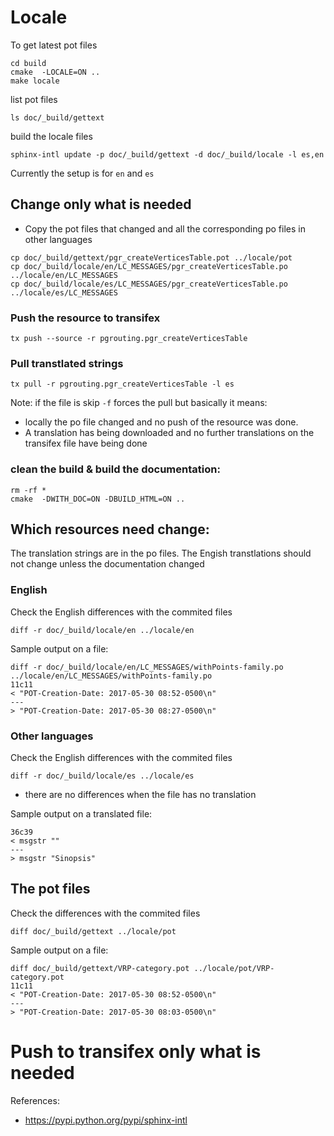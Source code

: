 

# Locale

To get latest pot files
```
cd build
cmake  -LOCALE=ON ..
make locale
```

list pot files
```
ls doc/_build/gettext
```

build the locale files
```
sphinx-intl update -p doc/_build/gettext -d doc/_build/locale -l es,en 
```

Currently the setup is for `en` and `es`

## Change only what is needed

* Copy the pot files that changed and all the corresponding po files in other languages

```
cp doc/_build/gettext/pgr_createVerticesTable.pot ../locale/pot
cp doc/_build/locale/en/LC_MESSAGES/pgr_createVerticesTable.po ../locale/en/LC_MESSAGES
cp doc/_build/locale/es/LC_MESSAGES/pgr_createVerticesTable.po ../locale/es/LC_MESSAGES
```


### Push the resource to transifex

```
tx push --source -r pgrouting.pgr_createVerticesTable
```

### Pull transtlated strings

```
tx pull -r pgrouting.pgr_createVerticesTable -l es
```

Note: if the file is skip `-f` forces the pull but basically it means:

* locally the po file changed and no push of the resource was done.
* A translation has being downloaded and no further translations on the transifex file have being done 

### clean the build & build the documentation:

```
rm -rf *
cmake  -DWITH_DOC=ON -DBUILD_HTML=ON ..
```

## Which resources need change:

The translation strings are in the po files.
The Engish transtlations should not change unless the documentation changed

### English

Check the English differences with the commited files
```
diff -r doc/_build/locale/en ../locale/en
```

Sample output on a file:
```
diff -r doc/_build/locale/en/LC_MESSAGES/withPoints-family.po ../locale/en/LC_MESSAGES/withPoints-family.po
11c11
< "POT-Creation-Date: 2017-05-30 08:52-0500\n"
---
> "POT-Creation-Date: 2017-05-30 08:27-0500\n"
```

### Other languages

Check the English differences with the commited files
```
diff -r doc/_build/locale/es ../locale/es
```

* there are no differences when the file has no translation

Sample output on a translated file:
```
36c39
< msgstr ""
---
> msgstr "Sinopsis"
```

## The pot files

Check the differences with the commited files
```
diff doc/_build/gettext ../locale/pot
```

Sample output on a file:
```
diff doc/_build/gettext/VRP-category.pot ../locale/pot/VRP-category.pot
11c11
< "POT-Creation-Date: 2017-05-30 08:52-0500\n"
---
> "POT-Creation-Date: 2017-05-30 08:03-0500\n"
```

# Push to transifex only what is needed


References:

* https://pypi.python.org/pypi/sphinx-intl

